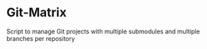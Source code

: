 # Git-Matrix

Script to manage Git projects with multiple submodules and multiple branches per repository
